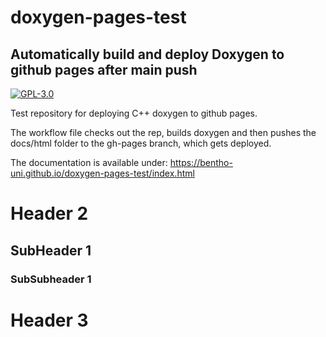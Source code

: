 # doxygen-pages-test
## Automatically build and deploy Doxygen to github pages after main push
[![GPL-3.0](https://img.shields.io/badge/license-GPL--3.0-green)](https://github.com/BenTho-Uni/doxygen-pages-test/blob/main/LICENSE)

Test repository for deploying C++ doxygen to github pages.

The workflow file checks out the rep, builds doxygen and then pushes the
docs/html folder to the gh-pages branch, which gets deployed.

The documentation is available under:
https://bentho-uni.github.io/doxygen-pages-test/index.html

# Header 2
## SubHeader 1
### SubSubheader 1

# Header 3
